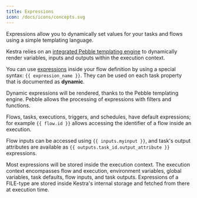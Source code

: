 ```yaml
---
title: Expressions
icon: /docs/icons/concepts.svg
---
```


Expressions allow you to dynamically set values for your tasks and flows using a simple templating language.

Kestra relies on an [integrated Pebble templating engine](./06.pebble) to dynamically render variables, inputs and outputs within the execution context.

You can use [expressions](../expressions/01.index.md) inside your flow definition by using a special syntax: `{{ expression_name }}`. They can be used on each task property that is documented as **dynamic**.

Dynamic expressions will be rendered, thanks to the Pebble templating engine. Pebble allows the processing of expressions with filters and functions.

Flows, tasks, executions, triggers, and schedules, have default expressions; for example `{{ flow.id }}` allows accessing the identifier of a flow inside an execution.

Flow inputs can be accessed using `{{ inputs.myinput }}`, and task's output attributes are available as `{{ outputs.task_id.output_attribute }}` expressions.

Most expressions will be stored inside the execution context. The execution context encompasses flow and execution, environment variables, global variables, task defaults, flow inputs, and task outputs. Expressions of a FILE-type are stored inside Kestra's internal storage and fetched from there at execution time.
